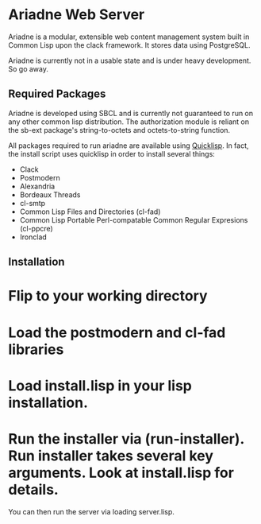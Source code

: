 Ariadne Web Server
==================
Ariadne is a modular, extensible web content management system built in Common Lisp upon the clack framework. It stores data using PostgreSQL.

Ariadne is currently not in a usable state and is under heavy development. So go away.

Required Packages
-----------------
Ariadne is developed using SBCL and is currently not guaranteed to run on any other common lisp distribution. The authorization module is reliant on the sb-ext package's string-to-octets and octets-to-string function.

All packages required to run ariadne are available using [Quicklisp](http://www.quicklisp.org/). In fact, the install script uses quicklisp in order to install several things:
 * Clack
 * Postmodern
 * Alexandria
 * Bordeaux Threads
 * cl-smtp
 * Common Lisp Files and Directories (cl-fad)
 * Common Lisp Portable Perl-compatable Common Regular Expresions (cl-ppcre)
 * Ironclad

Installation
------------
 # Flip to your working directory
 # Load the postmodern and cl-fad libraries
 # Load install.lisp in your lisp installation.
 # Run the installer via (run-installer). Run installer takes several key arguments. Look at install.lisp for details.

You can then run the server via loading server.lisp.
